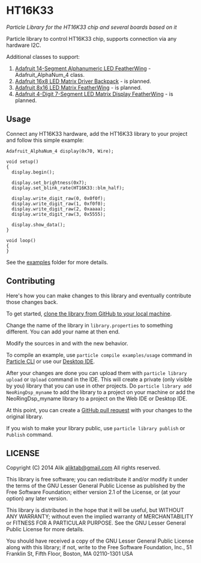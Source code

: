 # HT16K33

*Particle Library for the HT16K33 chip and several boards based on it*

Particle library to control HT16K33 chip, supports connection via any hardware I2C.

Additional classes to support:
  1. [Adafruit 14-Segment Alphanumeric LED FeatherWing](https://www.adafruit.com/products/3089) - Adafruit_AlphaNum_4 class.
  2. [Adafruit 16x8 LED Matrix Driver Backpack](https://www.adafruit.com/products/1427) - is planned.
  3. [Adafruit 8x16 LED Matrix FeatherWing](https://www.adafruit.com/products/3090) - is planned.
  4. [Adafruit 4-Digit 7-Segment LED Matrix Display FeatherWing](https://www.adafruit.com/products/3088) - is planned.

## Usage

Connect any HT16K33 hardware, add the HT16K33 library to your project and follow this simple example:

```
Adafruit_AlphaNum_4 display(0x70, Wire);

void setup()
{
  display.begin();

  display.set_brightness(0x7);
  display.set_blink_rate(HT16K33::blm_half);

  display.write_digit_raw(0, 0x0f0f);
  display.write_digit_raw(1, 0xf0f0);
  display.write_digit_raw(2, 0xaaaa);
  display.write_digit_raw(3, 0x5555);

  display.show_data();
}

void loop()
{
}
```

See the [examples](examples) folder for more details.

## Contributing

Here's how you can make changes to this library and eventually contribute those changes back.

To get started, [clone the library from GitHub to your local machine](https://help.github.com/articles/cloning-a-repository/).

Change the name of the library in `library.properties` to something different. You can add your name at then end.

Modify the sources in <src> and <examples> with the new behavior.

To compile an example, use `particle compile examples/usage` command in [Particle CLI](https://docs.particle.io/guide/tools-and-features/cli#update-your-device-remotely) or use our [Desktop IDE](https://docs.particle.io/guide/tools-and-features/dev/#compiling-code).

After your changes are done you can upload them with `particle library upload` or `Upload` command in the IDE. This will create a private (only visible by you) library that you can use in other projects. Do `particle library add NeoRingDsp_myname` to add the library to a project on your machine or add the NeoRingDsp_myname library to a project on the Web IDE or Desktop IDE.

At this point, you can create a [GitHub pull request](https://help.github.com/articles/about-pull-requests/) with your changes to the original library.

If you wish to make your library public, use `particle library publish` or `Publish` command.

## LICENSE
Copyright (C) 2014 Alik <aliktab@gmail.com> All rights reserved.

This library is free software; you can redistribute it and/or modify it under the terms of the GNU Lesser General Public License as published by the Free Software Foundation; either version 2.1 of the License, or (at your option) any later version.

This library is distributed in the hope that it will be useful, but WITHOUT ANY WARRANTY; without even the implied warranty of MERCHANTABILITY or FITNESS FOR A PARTICULAR PURPOSE. See the GNU Lesser General Public License for more details.

You should have received a copy of the GNU Lesser General Public License along with this library; if not, write to the Free Software Foundation, Inc., 51 Franklin St, Fifth Floor, Boston, MA 02110-1301 USA
